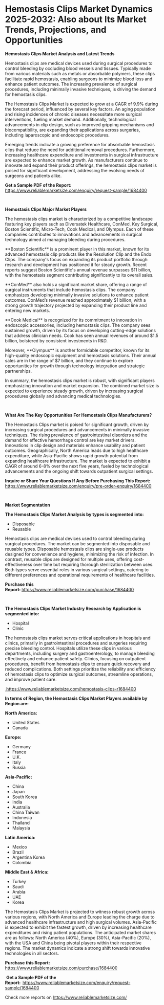 <p><h1>Hemostasis Clips Market Dynamics 2025-2032: Also about Its Market Trends, Projections, and Opportunities</h1></p><p><strong>Hemostasis Clips Market Analysis and Latest Trends</strong></p>
<p><p>Hemostasis clips are medical devices used during surgical procedures to control bleeding by occluding blood vessels and tissues. Typically made from various materials such as metals or absorbable polymers, these clips facilitate rapid hemostasis, enabling surgeons to minimize blood loss and enhance patient outcomes. The increasing prevalence of surgical procedures, including minimally invasive techniques, is driving the demand for hemostasis clips.</p><p>The Hemostasis Clips Market is expected to grow at a CAGR of 9.9% during the forecast period, influenced by several key factors. An aging population and rising incidences of chronic diseases necessitate more surgical interventions, fueling market demand. Additionally, technological advancements in clip design, such as improved gripping mechanisms and biocompatibility, are expanding their applications across surgeries, including laparoscopic and endoscopic procedures. </p><p>Emerging trends indicate a growing preference for absorbable hemostasis clips that reduce the need for additional removal procedures. Furthermore, increasing healthcare expenditure and investments in surgical infrastructure are expected to enhance market growth. As manufacturers continue to innovate and expand their product offerings, the hemostasis clips market is poised for significant development, addressing the evolving needs of surgeons and patients alike.</p></p>
<p><strong>Get a Sample PDF of the Report:&nbsp;</strong> <a href="https://www.reliablemarketsize.com/enquiry/request-sample/1684400?utm_campaign=2952&utm_medium=2&utm_source=Github&utm_content=ia&utm_term=26032025&utm_id=hemostasis-clips">https://www.reliablemarketsize.com/enquiry/request-sample/1684400</a></p>
<p>&nbsp;</p>
<p><strong>Hemostasis Clips Major Market Players</strong></p>
<p><p>The hemostasis clips market is characterized by a competitive landscape featuring key players such as Diversatek Healthcare, ConMed, Key Surgical, Boston Scientific, Micro-Tech, Cook Medical, and Olympus. Each of these companies contributes to innovations and advancements in surgical technology aimed at managing bleeding during procedures.</p><p>**Boston Scientific** is a prominent player in this market, known for its advanced hemostasis clip products like the Resolution Clip and the Endo Clips. The company's focus on expanding its product portfolio through research and development has positioned it for steady growth. Recent reports suggest Boston Scientific's annual revenue surpasses $11 billion, with the hemostasis segment contributing significantly to its overall sales.</p><p>**ConMed** also holds a significant market share, offering a range of surgical instruments that include hemostasis clips. The company emphasizes developing minimally invasive solutions to enhance patient outcomes. ConMed’s revenue reached approximately $1 billion, with a strong growth trajectory projected by expanding their product line and entering new markets.</p><p>**Cook Medical** is recognized for its commitment to innovation in endoscopic accessories, including hemostasis clips. The company sees sustained growth, driven by its focus on developing cutting-edge solutions that address clinician needs. Cook has seen annual revenues of around $1.5 billion, bolstered by consistent investments in R&D.</p><p>Moreover, **Olympus** is another formidable competitor, known for its high-quality endoscopic equipment and hemostasis solutions. Their annual sales are in the range of $7 billion, and they continue to explore opportunities for growth through technology integration and strategic partnerships.</p><p>In summary, the hemostasis clips market is robust, with significant players emphasizing innovation and market expansion. The combined market size is expected to experience steady growth, driven by increasing surgical procedures globally and advancing medical technologies.</p></p>
<p>&nbsp;</p>
<p><strong>What Are The Key Opportunities For Hemostasis Clips Manufacturers?</strong></p>
<p><p>The Hemostasis Clips market is poised for significant growth, driven by increasing surgical procedures and advancements in minimally invasive techniques. The rising prevalence of gastrointestinal disorders and the demand for effective hemorrhage control are key market drivers. Innovations in clip design and materials enhance usability and patient outcomes. Geographically, North America leads due to high healthcare expenditure, while Asia-Pacific shows rapid growth potential from expanding healthcare infrastructure. The market is expected to exhibit a CAGR of around 6-8% over the next five years, fueled by technological advancements and the ongoing shift towards outpatient surgical settings.</p></p>
<p><strong>Inquire or Share Your Questions If Any Before Purchasing This Report:</strong> <a href="https://www.reliablemarketsize.com/enquiry/pre-order-enquiry/1684400?utm_campaign=2952&utm_medium=2&utm_source=Github&utm_content=ia&utm_term=26032025&utm_id=hemostasis-clips">https://www.reliablemarketsize.com/enquiry/pre-order-enquiry/1684400</a></p>
<p>&nbsp;</p>
<p><strong>Market Segmentation</strong></p>
<p><strong>The Hemostasis Clips Market Analysis by types is segmented into:</strong></p>
<p><ul><li>Disposable</li><li>Reusable</li></ul></p>
<p><p>Hemostasis clips are medical devices used to control bleeding during surgical procedures. The market can be segmented into disposable and reusable types. Disposable hemostasis clips are single-use products designed for convenience and hygiene, minimizing the risk of infection. In contrast, reusable clips are designed for multiple uses, offering cost-effectiveness over time but requiring thorough sterilization between uses. Both types serve essential roles in various surgical settings, catering to different preferences and operational requirements of healthcare facilities.</p></p>
<p><strong>Purchase this Report:&nbsp;</strong><a href="https://www.reliablemarketsize.com/purchase/1684400?utm_campaign=2952&utm_medium=2&utm_source=Github&utm_content=ia&utm_term=26032025&utm_id=hemostasis-clips">https://www.reliablemarketsize.com/purchase/1684400</a></p>
<p>&nbsp;</p>
<p><strong>The Hemostasis Clips Market Industry Research by Application is segmented into:</strong></p>
<p><ul><li>Hospital</li><li>Clinic</li></ul></p>
<p><p>The hemostasis clips market serves critical applications in hospitals and clinics, primarily in gastrointestinal procedures and surgeries requiring precise bleeding control. Hospitals utilize these clips in various departments, including surgery and gastroenterology, to manage bleeding effectively and enhance patient safety. Clinics, focusing on outpatient procedures, benefit from hemostasis clips to ensure quick recovery and reduced complications. Both settings prioritize the reliability and efficiency of hemostasis clips to optimize surgical outcomes, streamline operations, and improve patient care.</p></p>
<p><a href="https://www.reliablemarketsize.com/hemostasis-clips-r1684400?utm_campaign=2952&utm_medium=2&utm_source=Github&utm_content=ia&utm_term=26032025&utm_id=hemostasis-clips">&nbsp;https://www.reliablemarketsize.com/hemostasis-clips-r1684400</a></p>
<p><strong>In terms of Region, the Hemostasis Clips Market Players available by Region are:</strong></p>
<p>
    <p> <strong> North America: </strong>
        <ul>
            <li>United States</li>
            <li>Canada</li>
        </ul>
        </p> 
    <p> <strong> Europe: </strong>
        <ul>
            <li>Germany</li>
            <li>France</li>
            <li>U.K.</li>
            <li>Italy</li>
            <li>Russia</li>
        </ul>
        </p> 
    <p> <strong> Asia-Pacific: </strong>
        <ul>
            <li>China</li>
            <li>Japan</li>
            <li>South Korea</li>
            <li>India</li>
            <li>Australia</li>
            <li>China Taiwan</li>
            <li>Indonesia</li>
            <li>Thailand</li>
            <li>Malaysia</li>
        </ul>
        </p> 
    <p> <strong> Latin America: </strong>
        <ul>
            <li>Mexico</li>
            <li>Brazil</li>
            <li>Argentina Korea</li>
            <li>Colombia</li>
        </ul>
        </p> 
    <p> <strong> Middle East & Africa: </strong>
        <ul>
            <li>Turkey</li>
            <li>Saudi</li>
            <li>Arabia</li>
            <li>UAE</li>
            <li>Korea</li>
        </ul>
    </p>
    </p>
<p><p>The Hemostasis Clips Market is projected to witness robust growth across various regions, with North America and Europe leading the charge due to advanced healthcare infrastructure and high surgical volumes. Asia-Pacific is expected to exhibit the fastest growth, driven by increasing healthcare expenditures and rising patient populations. The anticipated market shares are as follows: North America (40%), Europe (30%), Asia-Pacific (20%), with the USA and China being pivotal players within their respective regions. The market dynamics indicate a strong shift towards innovative technologies in all sectors.</p></p>
<p><strong>Purchase this Report: </strong><a href="https://www.reliablemarketsize.com/purchase/1684400?utm_campaign=2952&utm_medium=2&utm_source=Github&utm_content=ia&utm_term=26032025&utm_id=hemostasis-clips">https://www.reliablemarketsize.com/purchase/1684400</a></p>
<p>&nbsp;<strong>Get a Sample PDF of the Report:&nbsp;&nbsp;</strong><a href="https://www.reliablemarketsize.com/enquiry/request-sample/1684400?utm_campaign=2952&utm_medium=2&utm_source=Github&utm_content=ia&utm_term=26032025&utm_id=hemostasis-clips">https://www.reliablemarketsize.com/enquiry/request-sample/1684400</a></p>
<p><strong></strong></p>
<p>Check more reports on <a href="https://www.reliablemarketsize.com/?utm_campaign=2952&utm_medium=2&utm_source=Github&utm_content=ia&utm_term=26032025&utm_id=hemostasis-clips">https://www.reliablemarketsize.com/</a></p>
